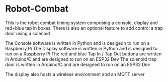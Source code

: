 # Robot-Combat
This is the robot combat timing system comprising a console, display and red+blue tap in boxes. There is also an optional feature to add control a trap door using a solenoid

The Console software is written in Python and is desigedn to run on a Raspberry Pi 
The Display software is written in Python and is designed to run on a Raspberry Pi 
The red and blue Tap In / Tap Out buttona are written in Arduino/C and are designed to run on an ESP32 Dev 
The solenoid trap door is written in Arduino/C and are designed to run on an ESP32 Dev

The display also hosts a wireless environment and an MQTT server
